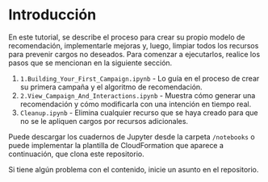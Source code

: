 # Introducción

En este tutorial, se describe el proceso para crear su propio modelo de recomendación, implementarle mejoras y, luego, limpiar todos los recursos para prevenir cargos no deseados. Para comenzar a ejecutarlos, realice los pasos que se mencionan en la siguiente sección.

1. `1.Building_Your_First_Campaign.ipynb`  - Lo guía en el proceso de crear su primera campaña y el algoritmo de recomendación.
2. `2.View_Campaign_And_Interactions.ipynb` - Muestra cómo generar una recomendación y cómo modificarla con una intención en tiempo real.
4. `Cleanup.ipynb` - Elimina cualquier recurso que se haya creado para que no se le apliquen cargos por recursos adicionales.

Puede descargar los cuadernos de Jupyter desde la carpeta `/notebooks` o puede implementar la plantilla de CloudFormation que aparece a continuación, que clona este repositorio.

Si tiene algún problema con el contenido, inicie un asunto en el repositorio.